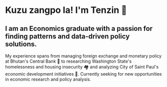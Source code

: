 # Kuzu zangpo la! I'm Tenzin 👋

## I am an Economics graduate with a passion for finding patterns and data-driven policy solutions.

My experience spans from managing foreign exchange and monetary policy at Bhutan's Central Bank 🏦 to researching Washington State's homelessness and housing insecurity 🏘️ and analyzing City of Saint Paul's economic development initiatives 🤝. Currently seeking for new opportunities in economic research and policy analysis.
